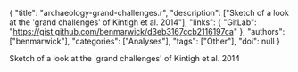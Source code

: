 {
  "title": "archaeology-grand-challenges.r",
  "description": ["Sketch of a look at the 'grand challenges' of Kintigh et al. 2014"],
  "links": {
    "GitLab": "https://gist.github.com/benmarwick/d3eb3167ccb2116197ca"
  },
  "authors": ["benmarwick"],
  "categories": ["Analyses"],
  "tags": ["Other"],
  "doi": null
}

<!-- Generated by csv2md.R – do not edit by hand -->

Sketch of a look at the 'grand challenges' of Kintigh et al. 2014